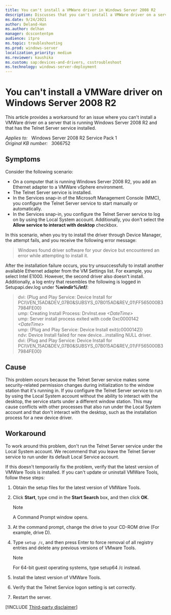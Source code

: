 ```yaml
---
title: You can't install a VMWare driver in Windows Server 2008 R2
description: Discusses that you can't install a VMWare driver on a server that is running Windows Server 2008 R2 and that has the Telnet Server service installed. Provides a workaround.
ms.date: 9/24/2021
author: Deland-Han
ms.author: delhan
manager: dcscontentpm
audience: itpro
ms.topic: troubleshooting
ms.prod: windows-server
localization_priority: medium
ms.reviewer: kaushika
ms.custom: sap:devices-and-drivers, csstroubleshoot
ms.technology: windows-server-deployment
---
```

# You can't install a VMWare driver on Windows Server 2008 R2

This article provides a workaround for an issue where you can't install a VMWare driver on a server that is running Windows Server 2008 R2 and that has the Telnet Server service installed.  

_Applies to:_ &nbsp; Windows Server 2008 R2 Service Pack 1  
_Original KB number:_ &nbsp; 3066752

## Symptoms

Consider the following scenario:  

- On a computer that is running Windows Server 2008 R2, you add an Ethernet adapter to a VMWare vSphere environment.
- The Telnet Server service is installed.
- In the Services snap-in of the Microsoft Management Console (MMC), you configure the Telnet Server service to start manually or automatically.
- In the Services snap-in, you configure the Telnet Server service to log on by using the Local System account. Additionally, you don't select the **Allow service to interact with desktop** checkbox.

In this scenario, when you try to install the driver through Device Manager, the attempt fails, and you receive the following error message:

> Windows found driver software for your device but encountered an error while attempting to install it.

After the installation failure occurs, you try unsuccessfully to install another available Ethernet adapter from the VM Settings list. For example, you select Intel E1000. However, the second driver also doesn't install. Additionally, a log entry that resembles the following is logged in Setupapi.dev.log under **%windir%/inf/**:

> dvi: {Plug and Play Service: Device Install for PCI\VEN_15AD&DEV_07B0&SUBSYS_07B015AD&REV_01\FF565000B37984FE00}  
ump: Creating Install Process: DrvInst.exe *\<DateTime>*  
ump: Server install process exited with code 0xc0000142 *\<DateTime>*  
ump: {Plug and Play Service: Device Install exit(c0000142)}  
ndv: Device Install failed for new device...installing NULL driver.  
dvi: {Plug and Play Service: Device Install for PCI\VEN_15AD&DEV_07B0&SUBSYS_07B015AD&REV_01\FF565000B37984FE00}  

## Cause

This problem occurs because the Telnet Server service makes some security-related permission changes during initialization to the window station that it's running in. If you configure the Telnet Server service to run by using the Local System account without the ability to interact with the desktop, the service starts under a different window station. This may cause conflicts with other processes that also run under the Local System account and that don't interact with the desktop, such as the installation process for a new device driver.

## Workaround

To work around this problem, don't run the Telnet Server service under the Local System account. We recommend that you leave the Telnet Server service to run under its default Local Service account.

If this doesn't temporarily fix the problem, verify that the latest version of VMWare Tools is installed. If you can't update or uninstall VMWare Tools, follow these steps:  

1. Obtain the setup files for the latest version of VMWare Tools.
2. Click **Start**, type cmd in the **Start Search** box, and then click **OK**.

    > [!NOTE]
    > A Command Prompt window opens.
3. At the command prompt, change the drive to your CD-ROM drive (For example, drive D).
4. Type `setup /c`, and then press Enter to force removal of all registry entries and delete any previous versions of VMware Tools.

    > [!NOTE]
    > For 64-bit guest operating systems, type setup64 /c instead.
5. Install the latest version of VMWare Tools.
6. Verify that the Telnet Service logon setting is set correctly.
7. Restart the server.

[!INCLUDE [Third-party disclaimer](../../includes/third-party-disclaimer.md)]
